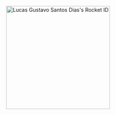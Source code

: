 <a href="https://app.rocketseat.com.br/me/lucas-gustavo"><img src="https://app.rocketseat.com.br/api/rocketid/share?slug=lucas-gustavo&type=card" width="280" alt="Lucas Gustavo Santos Dias's Rocket ID"/></a>
